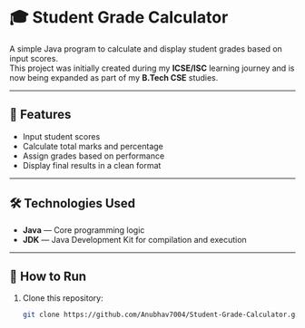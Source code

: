 # 🎓 Student Grade Calculator

A simple Java program to calculate and display student grades based on input scores.  
This project was initially created during my **ICSE/ISC** learning journey and is now being expanded as part of my **B.Tech CSE** studies.

---

## 🚀 Features
- Input student scores
- Calculate total marks and percentage
- Assign grades based on performance
- Display final results in a clean format

---

## 🛠️ Technologies Used
- **Java** — Core programming logic
- **JDK** — Java Development Kit for compilation and execution

---

## 📂 How to Run
1. Clone this repository:
   ```bash
   git clone https://github.com/Anubhav7004/Student-Grade-Calculator.git
